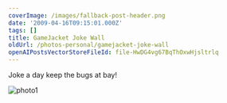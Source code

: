 ```yaml
---
coverImage: /images/fallback-post-header.png
date: '2009-04-16T09:15:01.000Z'
tags: []
title: GameJacket Joke Wall
oldUrl: /photos-personal/gamejacket-joke-wall
openAIPostsVectorStoreFileId: file-HwDG4vg67BqThOxwHjsltrlq
---
```


Joke a day keep the bugs at bay!

<!-- more -->

![photo1](/wp-content/uploads/2009/04/photo1.jpg "photo1")
